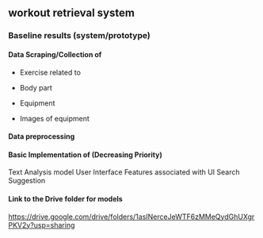 ## workout retrieval system

### Baseline results (system/prototype)

#### Data Scraping/Collection of
- Exercise related to 
- Body part
- Equipment

- Images of equipment

#### Data preprocessing

#### Basic Implementation of (Decreasing Priority)
Text Analysis model
User Interface
Features associated with UI
Search Suggestion

#### Link to the Drive folder for models 

https://drive.google.com/drive/folders/1asINerceJeWTF6zMMeQydGhUXgrPKV2y?usp=sharing
